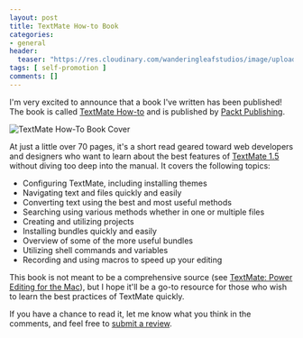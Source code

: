 ```yaml
---
layout: post
title: TextMate How-to Book
categories:
- general
header:
  teaser: "https://res.cloudinary.com/wanderingleafstudios/image/upload/b_auto,c_pad,g_center,h_630,w_1200/v1537457980/chrisjmears.com/blog/3981OT_TextMateHow-to_cov.png"
tags: [ self-promotion ]
comments: []
---
```

I'm very excited to announce that a book I've written has been published!  The book is called [TextMate How-to](http://www.packtpub.com/textmate-powerfully-versatile-text-and-code-editor/book) and is published by [Packt Publishing](http://www.packtpub.com/).


![TextMate How-To Book Cover](https://res.cloudinary.com/wanderingleafstudios/image/upload/v1537458054/chrisjmears.com/blog/3981OT_TextMateHow-to_cov.png)


At just a little over 70 pages, it's a short read geared toward web developers and designers who want to learn about the best features of [TextMate 1.5](http://macromates.com/) without diving too deep into the manual.  It covers the following topics:


- Configuring TextMate, including installing themes
- Navigating text and files quickly and easily
- Converting text using the best and most useful methods
- Searching using various methods whether in one or multiple files
- Creating and utilizing projects
- Installing bundles quickly and easily
- Overview of some of the more useful bundles
- Utilizing shell commands and variables
- Recording and using macros to speed up your editing


This book is not meant to be a comprehensive source (see <a href="http://pragprog.com/book/textmate/textmate">TextMate: Power Editing for the Mac</a>), but I hope it'll be a go-to resource for those who wish to learn the best practices of TextMate quickly.


If you have a chance to read it, let me know what you think in the comments, and feel free to <a href="http://www.amazon.com/TextMate-How-To-Chris-Mears/dp/1849693986/">submit a review</a>.
